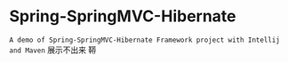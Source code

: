 # Spring-SpringMVC-Hibernate
`A demo of Spring-SpringMVC-Hibernate Framework project with Intellij and Maven`
展示不出来
鞯